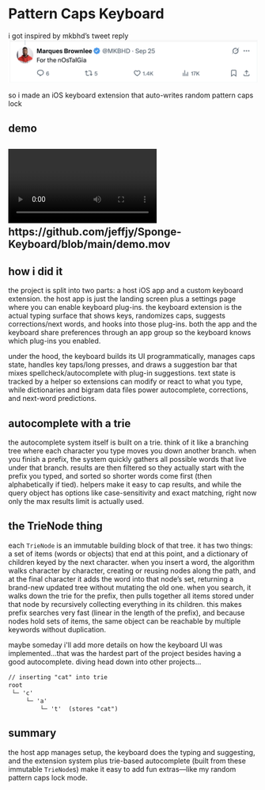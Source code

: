 <h1>Pattern Caps Keyboard</h1>

  i got inspired by mkbhd’s tweet reply ![tweet photo](/mkbhd_tweet.png)

<p>
  so i made an iOS keyboard extension that auto-writes random pattern caps lock 
</p>

<h2> demo <h2>
<video src="demo.mp4" controls></video>
https://github.com/jeffjy/Sponge-Keyboard/blob/main/demo.mov

<h2>how i did it</h2>


<p>
the project is split into two parts: a host iOS app and a custom keyboard extension. 
the host app is just the landing screen plus a settings page where you can enable keyboard plug-ins. 
the keyboard extension is the actual typing surface that shows keys, randomizes caps, suggests corrections/next words, and hooks into those plug-ins. 
both the app and the keyboard share preferences through an app group so the keyboard knows which plug-ins you enabled.
</p>

<p>
under the hood, the keyboard builds its UI programmatically, manages caps state, handles key taps/long presses, and draws a suggestion bar that mixes spellcheck/autocomplete with plug-in suggestions. 
text state is tracked by a helper so extensions can modify or react to what you type, while dictionaries and bigram data files power autocomplete, corrections, and next-word predictions.
</p>

<h2>autocomplete with a trie</h2>

<p>
the autocomplete system itself is built on a trie. 
think of it like a branching tree where each character you type moves you down another branch. 
when you finish a prefix, the system quickly gathers all possible words that live under that branch. 
results are then filtered so they actually start with the prefix you typed, and sorted so shorter words come first (then alphabetically if tied). 
helpers make it easy to cap results, and while the query object has options like case-sensitivity and exact matching, right now only the max results limit is actually used.
</p>

<h2>the TrieNode thing</h2>

<p>
each <code>TrieNode</code> is an immutable building block of that tree. 
it has two things: a set of items (words or objects) that end at this point, and a dictionary of children keyed by the next character. 
when you insert a word, the algorithm walks character by character, creating or reusing nodes along the path, and at the final character it adds the word into that node’s set, returning a brand-new updated tree without mutating the old one. 
when you search, it walks down the trie for the prefix, then pulls together all items stored under that node by recursively collecting everything in its children. 
this makes prefix searches very fast (linear in the length of the prefix), and because nodes hold sets of items, the same object can be reachable by multiple keywords without duplication.
</p>

<p>maybe someday i'll add more details on how the keyboard UI was implemented...that was the hardest part of the project besides having a good autocomplete. diving head down into other projects...</p>

<pre><code>// inserting "cat" into trie
root
 └─ 'c'
     └─ 'a'
         └─ 't'  (stores "cat")
</code></pre>

<h2>summary</h2>

<p>
the host app manages setup, the keyboard does the typing and suggesting, and the extension system plus trie-based autocomplete (built from these immutable <code>TrieNode</code>s) make it easy to add fun extras—like my random pattern caps lock mode.
</p>

</div>
</body>
</html>
